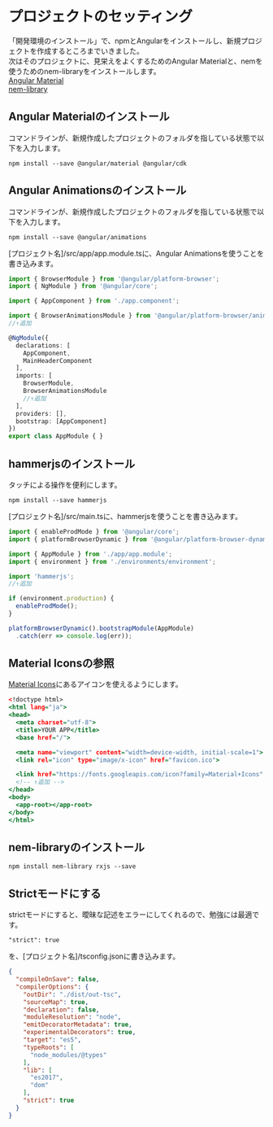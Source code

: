 # プロジェクトのセッティング  
「開発環境のインストール」で、npmとAngularをインストールし、新規プロジェクトを作成するところまでいきました。  
次はそのプロジェクトに、見栄えをよくするためのAngular Materialと、nemを使うためのnem-libraryをインストールします。  
[Angular Material](https://material.angular.io/)  
[nem-library](https://nemlibrary.com/)  

## Angular Materialのインストール  
コマンドラインが、新規作成したプロジェクトのフォルダを指している状態で以下を入力します。  
```
npm install --save @angular/material @angular/cdk
```

## Angular Animationsのインストール  
コマンドラインが、新規作成したプロジェクトのフォルダを指している状態で以下を入力します。  
```
npm install --save @angular/animations
```

[プロジェクト名]/src/app/app.module.tsに、Angular Animationsを使うことを書き込みます。
```./src/app/app.module.ts 
import { BrowserModule } from '@angular/platform-browser';
import { NgModule } from '@angular/core';

import { AppComponent } from './app.component';

import { BrowserAnimationsModule } from '@angular/platform-browser/animations';
//↑追加

@NgModule({
  declarations: [
    AppComponent,
    MainHeaderComponent
  ],
  imports: [
    BrowserModule,
    BrowserAnimationsModule
    //↑追加
  ],
  providers: [],
  bootstrap: [AppComponent]
})
export class AppModule { }
```

## hammerjsのインストール  
タッチによる操作を便利にします。  
```
npm install --save hammerjs
```

[プロジェクト名]/src/main.tsに、hammerjsを使うことを書き込みます。  
```./src/main.ts
import { enableProdMode } from '@angular/core';
import { platformBrowserDynamic } from '@angular/platform-browser-dynamic';

import { AppModule } from './app/app.module';
import { environment } from './environments/environment';

import 'hammerjs';
//↑追加

if (environment.production) {
  enableProdMode();
}

platformBrowserDynamic().bootstrapModule(AppModule)
  .catch(err => console.log(err));
```

## Material Iconsの参照  
[Material Icons](https://material.io/tools/icons/)にあるアイコンを使えるようにします。  

```./src/index.html
<!doctype html>
<html lang="ja">
<head>
  <meta charset="utf-8">
  <title>YOUR APP</title>
  <base href="/">

  <meta name="viewport" content="width=device-width, initial-scale=1">
  <link rel="icon" type="image/x-icon" href="favicon.ico">

  <link href="https://fonts.googleapis.com/icon?family=Material+Icons" rel="stylesheet">
  <!-- ↑追加 -->
</head>
<body>
  <app-root></app-root>
</body>
</html>
```

## nem-libraryのインストール
```
npm install nem-library rxjs --save
```

## Strictモードにする  
strictモードにすると、曖昧な記述をエラーにしてくれるので、勉強には最適です。  
```
"strict": true
```
を、[プロジェクト名]/tsconfig.jsonに書き込みます。
```./tsconfig.json
{
  "compileOnSave": false,
  "compilerOptions": {
    "outDir": "./dist/out-tsc",
    "sourceMap": true,
    "declaration": false,
    "moduleResolution": "node",
    "emitDecoratorMetadata": true,
    "experimentalDecorators": true,
    "target": "es5",
    "typeRoots": [
      "node_modules/@types"
    ],
    "lib": [
      "es2017",
      "dom"
    ],
    "strict": true
  }
}
```
